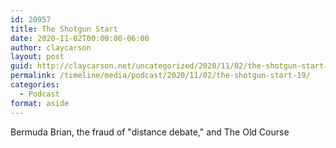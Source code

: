 ```yaml
---
id: 20957
title: The Shotgun Start
date: 2020-11-02T00:00:00-06:00
author: claycarson
layout: post
guid: http://claycarson.net/uncategorized/2020/11/02/the-shotgun-start-19/
permalink: /timeline/media/podcast/2020/11/02/the-shotgun-start-19/
categories:
  - Podcast
format: aside
---
```

<div class="media-details">Bermuda Brian, the fraud of "distance debate," and The Old Course</div>

<div class="media-creator"></div>

<div class="media-rating"></div>